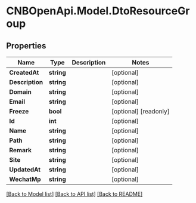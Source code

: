 # CNBOpenApi.Model.DtoResourceGroup

## Properties

Name | Type | Description | Notes
------------ | ------------- | ------------- | -------------
**CreatedAt** | **string** |  | [optional] 
**Description** | **string** |  | [optional] 
**Domain** | **string** |  | [optional] 
**Email** | **string** |  | [optional] 
**Freeze** | **bool** |  | [optional] [readonly] 
**Id** | **int** |  | [optional] 
**Name** | **string** |  | [optional] 
**Path** | **string** |  | [optional] 
**Remark** | **string** |  | [optional] 
**Site** | **string** |  | [optional] 
**UpdatedAt** | **string** |  | [optional] 
**WechatMp** | **string** |  | [optional] 

[[Back to Model list]](../../README.md#documentation-for-models) [[Back to API list]](../../README.md#documentation-for-api-endpoints) [[Back to README]](../../README.md)

